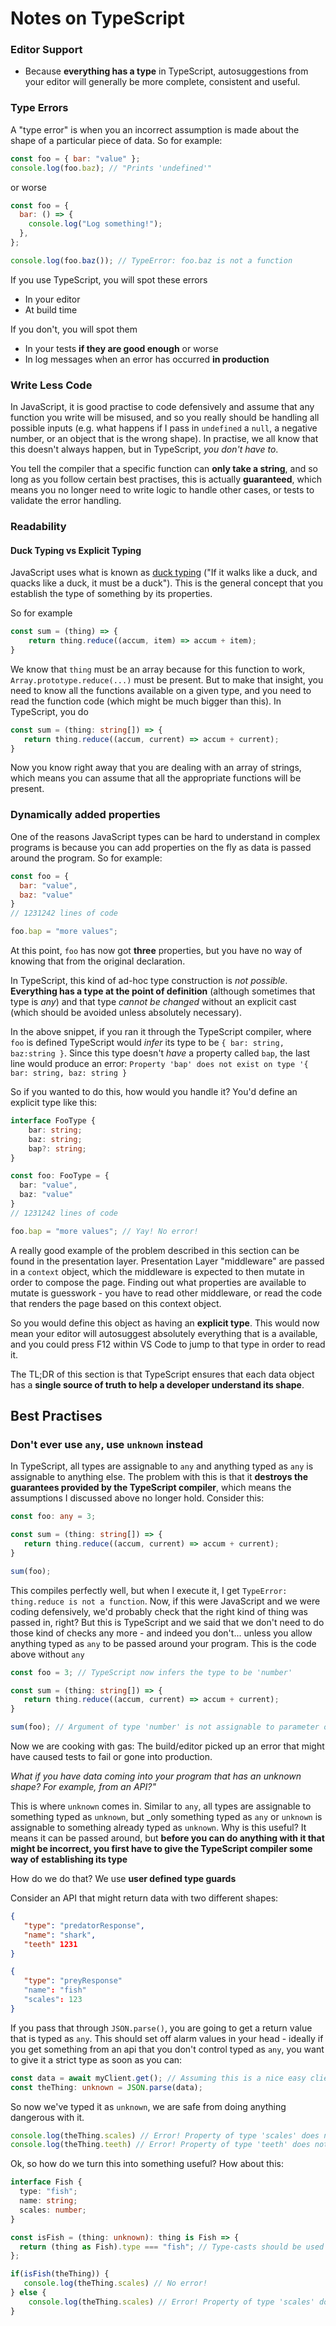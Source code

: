# Notes on TypeScript

### Editor Support

- Because **everything has a type** in TypeScript, autosuggestions from your editor will generally be more complete, consistent and useful.

### Type Errors

A "type error" is when you an incorrect assumption is made about the shape of a particular piece of data. So for example:

```JavaScript
const foo = { bar: "value" };
console.log(foo.baz); // "Prints 'undefined'"
```

or worse

```JavaScript
const foo = {
  bar: () => {
    console.log("Log something!");
  },
};

console.log(foo.baz()); // TypeError: foo.baz is not a function
```

If you use TypeScript, you will spot these errors

- In your editor
- At build time

If you don't, you will spot them

- In your tests **if they are good enough** or worse
- In log messages when an error has occurred **in production**

### Write Less Code

In JavaScript, it is good practise to code defensively and assume that any function you write will be misused, and so you really should be handling all possible inputs (e.g. what happens if I pass in `undefined` a `null`, a negative number, or an object that is the wrong shape). In practise, we all know that this doesn't always happen, but in TypeScript, _you don't have to_.

You tell the compiler that a specific function can **only take a string**, and so long as you follow certain best practises, this is actually **guaranteed**, which means you no longer need to write logic to handle other cases, or tests to validate the error handling.

### Readability

#### Duck Typing vs Explicit Typing

JavaScript uses what is known as [duck typing](https://en.wikipedia.org/wiki/Duck_typing) ("If it walks like a duck, and quacks like a duck, it must be a duck"). This is the general concept that you establish the type of something by its properties.

So for example

```JavaScript
const sum = (thing) => {
	return thing.reduce((accum, item) => accum + item);
}
```

We know that `thing` must be an array because for this function to work, `Array.prototype.reduce(...)` must be present. But to make that insight, you need to know all the functions available on a given type, and you need to read the function code (which might be much bigger than this). In TypeScript, you do

```TypeScript
const sum = (thing: string[]) => {
   return thing.reduce((accum, current) => accum + current);
}
```

Now you know right away that you are dealing with an array of strings, which means you can assume that all the appropriate functions will be present.

### Dynamically added properties

One of the reasons JavaScript types can be hard to understand in complex programs is because you can add properties on the fly as data is passed around the program. So for example:

```JavaScript
const foo = {
  bar: "value",
  baz: "value"
}
// 1231242 lines of code

foo.bap = "more values";
```

At this point, `foo` has now got **three** properties, but you have no way of knowing that from the original declaration.

In TypeScript, this kind of ad-hoc type construction is _not possible_. **Everything has a type at the point of definition** (although sometimes that type is _any_) and that type _cannot be changed_ without an explicit cast (which should be avoided unless absolutely necessary).

In the above snippet, if you ran it through the TypeScript compiler, where `foo` is defined TypeScript would _infer_ its type to be `{ bar: string, baz:string }`. Since this type doesn't _have_ a property called `bap`, the last line would produce an error: `Property 'bap' does not exist on type '{ bar: string, baz: string }`

So if you wanted to do this, how would you handle it? You'd define an explicit type like this:

```TypeScript
interface FooType {
	bar: string;
	baz: string;
	bap?: string;
}

const foo: FooType = {
  bar: "value",
  baz: "value"
}
// 1231242 lines of code

foo.bap = "more values"; // Yay! No error!
```

A really good example of the problem described in this section can be found in the presentation layer. Presentation Layer "middleware" are passed in a `context` object, which the middleware is expected to then mutate in order to compose the page. Finding out what properties are available to mutate is guesswork - you have to read other middleware, or read the code that renders the page based on this context object.

So you would define this object as having an **explicit type**. This would now mean your editor will autosuggest absolutely everything that is a available, and you could press F12 within VS Code to jump to that type in order to read it.

The TL;DR of this section is that TypeScript ensures that each data object has a **single source of truth to help a developer understand its shape**.

## Best Practises

### Don't ever use `any`, use `unknown` instead

In TypeScript, all types are assignable to `any` and anything typed as `any` is assignable to anything else. The problem with this is that it **destroys the guarantees provided by the TypeScript compiler**, which means the assumptions I discussed above no longer hold. Consider this:

```TypeScript
const foo: any = 3;

const sum = (thing: string[]) => {
   return thing.reduce((accum, current) => accum + current);
}

sum(foo);
```

This compiles perfectly well, but when I execute it, I get `TypeError: thing.reduce is not a function`. Now, if this were JavaScript and we were coding defensively, we'd probably check that the right kind of thing was passed in, right? But this is TypeScript and we said that we don't need to do those kind of checks any more - and indeed you don't... unless you allow anything typed as `any` to be passed around your program. This is the code above without `any`

```TypeScript
const foo = 3; // TypeScript now infers the type to be 'number'

const sum = (thing: string[]) => {
   return thing.reduce((accum, current) => accum + current);
}

sum(foo); // Argument of type 'number' is not assignable to parameter of type 'string[]'
```

Now we are cooking with gas: The build/editor picked up an error that might have caused tests to fail or gone into production.

_What if you have data coming into your program that has an unknown shape? For example, from an API?"_

This is where `unknown` comes in. Similar to `any`, all types are assignable to something typed as `unknown`, but \_only something typed as `any` or `unknown` is assignable to something already typed as `unknown`. Why is this useful? It means it can be passed around, but **before you can do anything with it that might be incorrect, you first have to give the TypeScript compiler some way of establishing its type**

How do we do that? We use **user defined type guards**

Consider an API that might return data with two different shapes:

```json
{
   "type": "predatorResponse",
   "name": "shark",
   "teeth" 1231
}
```

```json
{
   "type": "preyResponse"
   "name": "fish"
   "scales": 123
}
```

If you pass that through `JSON.parse()`, you are going to get a return value that is typed as `any`. This should set off alarm values in your head - ideally if you get something from an api that you don't control typed as `any`, you want to give it a strict type as soon as you can:

```TypeScript
const data = await myClient.get(); // Assuming this is a nice easy client that just gives us a string blob
const theThing: unknown = JSON.parse(data);
```

So now we've typed it as `unknown`, we are safe from doing anything dangerous with it.

```TypeScript
console.log(theThing.scales) // Error! Property of type 'scales' does not exist on type 'unknown'
console.log(theThing.teeth) // Error! Property of type 'teeth' does not exist on type 'unknown'
```

Ok, so how do we turn this into something useful? How about this:

```TypeScript
interface Fish {
  type: "fish";
  name: string;
  scales: number;
}

const isFish = (thing: unknown): thing is Fish => {
  return (thing as Fish).type === "fish"; // Type-casts should be used sparingly, but this is one of the good use cases for them
};

if(isFish(theThing)) {
   console.log(theThing.scales) // No error!
} else {
	console.log(theThing.scales) // Error! Property of type 'scales' does not exist on type 'unknown'
}
```
